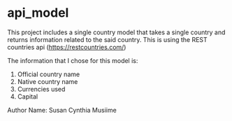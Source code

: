 # api_model


This project includes a single country model that takes a single country and returns information related to the said country. This is using the REST countries api (https://restcountries.com/)

The information that I chose for this model is:

1. Official country name
2. Native country name
3. Currencies used
4. Capital








Author Name: Susan Cynthia Musiime

